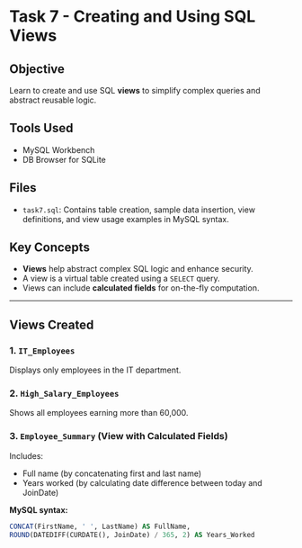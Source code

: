 # Task 7 - Creating and Using SQL Views

## Objective
Learn to create and use SQL **views** to simplify complex queries and abstract reusable logic.

##  Tools Used
- MySQL Workbench
-  DB Browser for SQLite

## Files
- `task7.sql`: Contains table creation, sample data insertion, view definitions, and view usage examples in MySQL syntax.

## Key Concepts
- **Views** help abstract complex SQL logic and enhance security.
- A view is a virtual table created using a `SELECT` query.
- Views can include **calculated fields** for on-the-fly computation.

---

## Views Created

### 1. `IT_Employees`
Displays only employees in the IT department.

### 2. `High_Salary_Employees`
Shows all employees earning more than 60,000.

### 3. `Employee_Summary` (**View with Calculated Fields**)
Includes:
- Full name (by concatenating first and last name)
- Years worked (by calculating date difference between today and JoinDate)

**MySQL syntax:**
```sql
CONCAT(FirstName, ' ', LastName) AS FullName,
ROUND(DATEDIFF(CURDATE(), JoinDate) / 365, 2) AS Years_Worked
